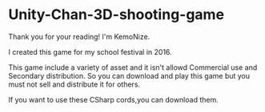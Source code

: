 # Unity-Chan-3D-shooting-game
Thank you for your reading!
I'm KemoNize.

I created this game for my school festival in 2016.

This game include a variety of asset and it isn't allowd Commercial use and Secondary distribution.
So you can download and play this game but you must not sell and distribute it for others.

If you want to use these CSharp cords,you can download them.
